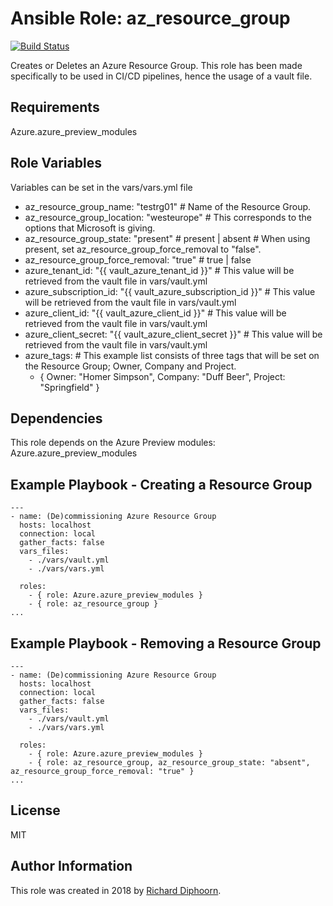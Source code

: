 # Ansible Role: az_resource_group

[![Build Status](https://travis-ci.org/geerlingguy/ansible-role-java.svg?branch=master)](https://travis-ci.org/geerlingguy/ansible-role-java)

Creates or Deletes an Azure Resource Group. This role has been made specifically to be used in CI/CD pipelines, hence the usage of a vault file.

## Requirements

Azure.azure_preview_modules

## Role Variables

Variables can be set in the vars/vars.yml file

- az_resource_group_name: "testrg01" # Name of the Resource Group.
- az_resource_group_location: "westeurope" # This corresponds to the options that Microsoft is giving.
- az_resource_group_state: "present" # present | absent # When using present, set az_resource_group_force_removal to "false".
- az_resource_group_force_removal: "true" # true | false
- azure_tenant_id: "{{ vault_azure_tenant_id }}" # This value will be retrieved from the vault file in vars/vault.yml
- azure_subscription_id: "{{ vault_azure_subscription_id }}" # This value will be retrieved from the vault file in vars/vault.yml
- azure_client_id: "{{ vault_azure_client_id }}" # This value will be retrieved from the vault file in vars/vault.yml
- azure_client_secret: "{{ vault_azure_client_secret }}" # This value will be retrieved from the vault file in vars/vault.yml
- azure_tags: # This example list consists of three tags that will be set on the Resource Group; Owner, Company and Project.
    - { Owner: "Homer Simpson", Company: "Duff Beer", Project: "Springfield" }

## Dependencies

This role depends on the Azure Preview modules: Azure.azure_preview_modules

## Example Playbook - Creating a Resource Group
```
---
- name: (De)commissioning Azure Resource Group
  hosts: localhost
  connection: local
  gather_facts: false
  vars_files:
    - ./vars/vault.yml
    - ./vars/vars.yml
  
  roles:
    - { role: Azure.azure_preview_modules }
    - { role: az_resource_group }
...
```

## Example Playbook - Removing a Resource Group

```
---
- name: (De)commissioning Azure Resource Group
  hosts: localhost
  connection: local
  gather_facts: false
  vars_files:
    - ./vars/vault.yml
    - ./vars/vars.yml
  
  roles:
    - { role: Azure.azure_preview_modules }
    - { role: az_resource_group, az_resource_group_state: "absent", az_resource_group_force_removal: "true" }
...
```

## License

MIT

## Author Information

This role was created in 2018 by [Richard Diphoorn](https://www.richarddiphoorn.com/).